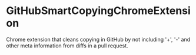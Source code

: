 GitHubSmartCopyingChromeExtension
=================================

Chrome extension that cleans copying in GitHub by not including '+', '-' and other meta information from diffs in a pull request.
